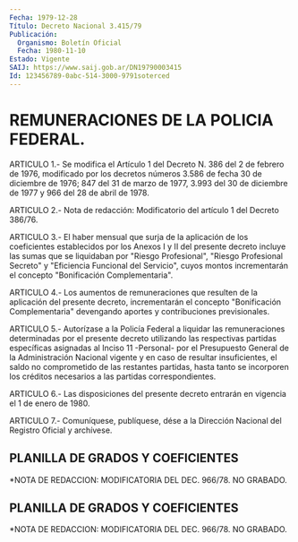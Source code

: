 ```yaml
---
Fecha: 1979-12-28
Título: Decreto Nacional 3.415/79
Publicación:
  Organismo: Boletín Oficial
  Fecha: 1980-11-10
Estado: Vigente
SAIJ: https://www.saij.gob.ar/DN19790003415
Id: 123456789-0abc-514-3000-9791soterced
---
```

# REMUNERACIONES DE LA POLICIA FEDERAL.

<a id="1"></a>
ARTICULO 1.- Se modifica el Artículo 1 del Decreto N. 386 del 2 de febrero de 1976, modificado por los decretos números 3.586 de fecha 30 de diciembre de 1976; 847 del 31 de marzo de 1977, 3.993 del 30 de diciembre de 1977 y 966 del 28 de abril de 1978.

<a id="2"></a>
ARTICULO 2.- Nota de redacción: Modificatorio del artículo 1 del Decreto 386/76.

<a id="3"></a>
ARTICULO 3.- El haber mensual que surja de la aplicación de los coeficientes establecidos por los Anexos I y II del presente decreto incluye las sumas que se liquidaban por "Riesgo Profesional", "Riesgo Profesional Secreto" y "Eficiencia Funcional del Servicio", cuyos montos incrementarán el concepto "Bonificación Complementaria".

<a id="4"></a>
ARTICULO 4.- Los aumentos de remuneraciones que resulten de la aplicación del presente decreto, incrementarán el concepto "Bonificación Complementaria" devengando aportes y contribuciones previsionales.

<a id="5"></a>
ARTICULO 5.- Autorízase a la Policía Federal a liquidar las remuneraciones determinadas por el  presente decreto utilizando las respectivas partidas específicas asignadas al Inciso 11 -Personal- por el Presupuesto General de la Administración Nacional vigente y en caso de resultar insuficientes, el saldo no comprometido de las restantes partidas, hasta tanto se incorporen los créditos necesarios a las partidas correspondientes.

<a id="6"></a>
ARTICULO 6.- Las disposiciones del presente decreto entrarán en vigencia el 1 de enero de 1980.

<a id="7"></a>
ARTICULO 7.- Comuníquese, publíquese, dése a la Dirección Nacional del Registro Oficial y archívese.

## PLANILLA DE GRADOS Y COEFICIENTES

<a id="1"></a>
*NOTA DE REDACCION: MODIFICATORIA DEL DEC. 966/78. NO GRABADO.

## PLANILLA DE GRADOS Y COEFICIENTES

<a id="1"></a>
*NOTA DE REDACCION: MODIFICATORIA DEL DEC. 966/78. NO GRABADO.